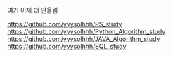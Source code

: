 여기 이제 더 안올림 

https://github.com/yyysolhhh/PS_study  
https://github.com/yyysolhhh/Python_Algorithm_study  
https://github.com/yyysolhhh/JAVA_Algorithm_study  
https://github.com/yyysolhhh/SQL_study  

